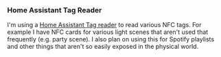 ### Home Assistant Tag Reader
I'm using a [Home Assistant Tag reader](images/https://github.com/adonno/tagreader) to read various NFC tags. For example I have NFC cards for various light scenes that aren't used that frequently (e.g. party scene). I also plan on using this for Spotify playlists and other things that aren't so easily exposed in the physical world.
